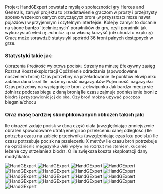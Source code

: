 Projekt HandGExpert powstał z myślą o społeczności gry Heroes and Generals, zamysł projektu to przedstawienie graczom w prosty i przejrzysty sposób wszelkich danych dotyczących broni (w przyszłości może nawet pojazdów) w przyjemnym i czytelnym interfejsie.
Kolejny zamysł to dodanie na strone bardzo 'technicznych' poradników do gry, czyli poradniki jak wykorzystać wiedzę techniczną na własną korzyść (nie chodzi o exploity)
Gracz może sprawdzić statystyki spośród 36 broni palnych dostępnych w grze.
### Statystyki takie jak: 
Obrażenia
Prędkość wylotowa pocisku
Strzały na minutę
Efektywny zasięg
Rozrzut
Koszt eksploatacji
Opóźnienie odradzania (spowodowane noszeniem broni)
Czas potrzebny na przeładowanie
Ile punktów ekwipunku zabiera dana broń
Ile możemy nosić magazynków
Pojemność magazynku
Czas potrzebny na wyciągnięcie broni z ekwipunku
Jak bardzo męczy się żołnierz podczas biegu z daną bronią
Ile czasu zajmuje podniesienie broni z biodra i przystawienie jej do oka.
Czy broń można używać podczas biegania/chodu

### Oraz masę bardziej skomplikowanych obliczeń takich jak:
Ile obrażeń zadaje pocisk w daną część ciała (uwzględniając zmniejszenie obrażeń spowodowane utratą energii po przeleceniu danej odległości)
Ile potrzeba czasu na zabicie przeciwnika (uwzględniając czas lotu pocisku)
Ile czasu potrzebuje pocisk na przeleceniu X metrów
Ile czasu broń potrzebuje na opróżnienie magazynku
Jaki wpływ na rozrzut ma staniem, kucanie, leżenie czy strzelanie z biodra.
O ile zwiększa koszta eksploatacji dany modyfikator.


![HandGExpert](https://imgur.com/KaXXHl7.png)
![HandGExpert](https://imgur.com/Bx1CWo8.png)
![HandGExpert](https://imgur.com/OUAtTW3.png)
![HandGExpert](https://imgur.com/2kigRxT.png)
![HandGExpert](https://imgur.com/MmvPG4T.png)
![HandGExpert](https://imgur.com/TZEZyd3.png)
![HandGExpert](https://imgur.com/Sc7tDWR.png)
![HandGExpert](https://imgur.com/sXbn3KV.png)
![HandGExpert](https://imgur.com/ZftCW5a.png)
![HandGExpert](https://imgur.com/bl89qLj.png)
![HandGExpert](https://imgur.com/vNJ1E3C.png)
![HandGExpert](https://imgur.com/aN5YSC3.png)
![HandGExpert](https://imgur.com/jblpUZo.png)
![HandGExpert](https://imgur.com/ZJ6SPM9.png)
![HandGExpert](https://imgur.com/5ZiDn5X.png)
![HandGExpert](https://imgur.com/mIJtm7R.png)
![HandGExpert](https://imgur.com/6AqIp0A.png)
